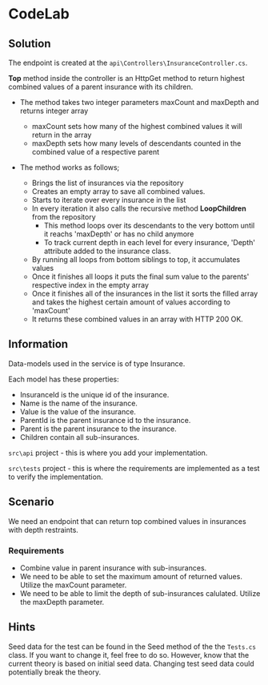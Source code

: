# CodeLab

## Solution
The endpoint is created at the ```api\Controllers\InsuranceController.cs```.

**Top** method inside the controller is an HttpGet method to return highest combined values of a parent insurance with its children.
  
- The method takes two integer parameters maxCount and maxDepth and returns integer array
    - maxCount sets how many of the highest combined values it will return in the array
    - maxDepth sets how many levels of descendants counted in the combined value of a respective parent

- The method works as follows;
    - Brings the list of insurances via the repository
    - Creates an empty array to save all combined values.
    - Starts to iterate over every insurance in the list
    - In every iteration it also calls the recursive method **LoopChildren** from the repository
        - This method loops over its descendants to the very bottom until it reachs 'maxDepth' or has no child anymore
        - To track current depth in each level for every insurance, 'Depth' attribute added to the insurance class.
    - By running all loops from bottom siblings to top, it accumulates values 
    - Once it finishes all loops it puts the final sum value to the parents' respective index in the empty array
    - Once it finishes all of the insurances in the list it sorts the filled array and takes the highest certain amount of values according to 'maxCount'
    - It returns these combined values in an array with HTTP 200 OK.

## Information
Data-models used in the service is of type Insurance.

Each model has these properties:
- InsuranceId is the unique id of the insurance.
- Name is the name of the insurance.
- Value is the value of the insurance.
- ParentId is the parent insurance id to the insurance.
- Parent is the parent insurance to the insurance.
- Children contain all sub-insurances.

```src\api``` project - this is where you add your implementation.

```src\tests``` project - this is where the requirements are implemented as a test to verify the implementation.

## Scenario
We need an endpoint that can return top combined values in insurances with depth restraints.

### Requirements
 - Combine value in parent insurance with sub-insurances.
 - We need to be able to set the maximum amount of returned values. Utilize the maxCount parameter.
 - We need to be able to limit the depth of sub-insurances calulated. Utilize the maxDepth parameter.

## Hints
Seed data for the test can be found in the Seed method of the the ```Tests.cs``` class.
If you want to change it, feel free to do so.
However, know that the current theory is based on initial seed data.
Changing test seed data could potentially break the theory.
